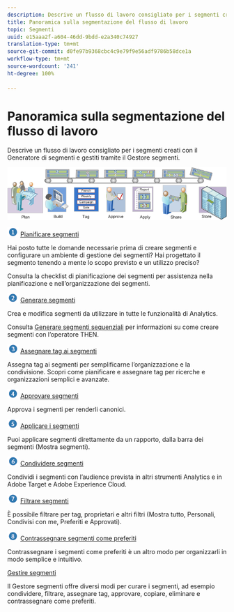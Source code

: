 ```yaml
---
description: Descrive un flusso di lavoro consigliato per i segmenti creati con il Generatore di segmenti e gestiti tramite il Gestore segmenti.
title: Panoramica sulla segmentazione del flusso di lavoro
topic: Segmenti
uuid: e15aaa2f-a604-46dd-9bdd-e2a340c74927
translation-type: tm+mt
source-git-commit: d0fe97b9368cbc4c9e79f9e56adf9786b58dce1a
workflow-type: tm+mt
source-wordcount: '241'
ht-degree: 100%

---
```



# Panoramica sulla segmentazione del flusso di lavoro

Descrive un flusso di lavoro consigliato per i segmenti creati con il Generatore di segmenti e gestiti tramite il Gestore segmenti.

<!-- 

seg_workflow.xml

 -->

![](assets/seg_workflow.png)


![](assets/step1_icon.png) [ Pianificare segmenti](/help/components/segmentation/segmentation-workflow/seg-plan.md)

Hai posto tutte le domande necessarie prima di creare segmenti e configurare un ambiente di gestione dei segmenti? Hai progettato il segmento tenendo a mente lo scopo previsto e un utilizzo preciso?

Consulta la checklist di pianificazione dei segmenti per assistenza nella pianificazione e nell’organizzazione dei segmenti.

![](assets/step2_icon.png) [Generare segmenti](/help/components/segmentation/segmentation-workflow/seg-build.md)

Crea e modifica segmenti da utilizzare in tutte le funzionalità di Analytics.

Consulta [Generare segmenti sequenziali](/help/components/segmentation/segmentation-workflow/seg-sequential-build.md) per informazioni su come creare segmenti con l’operatore THEN.

![](assets/step3_icon.png) [ Assegnare tag ai segmenti](/help/components/segmentation/segmentation-workflow/seg-tag.md)

Assegna tag ai segmenti per semplificarne l’organizzazione e la condivisione. Scopri come pianificare e assegnare tag per ricerche e organizzazioni semplici e avanzate.

![](assets/step4_icon.png) [ Approvare segmenti](/help/components/segmentation/segmentation-workflow/seg-approve.md)

Approva i segmenti per renderli canonici.

![](assets/step5_icon.png) [ Applicare i segmenti](/help/components/segmentation/segmentation-workflow/t-seg-apply.md)

Puoi applicare segmenti direttamente da un rapporto, dalla barra dei segmenti (Mostra segmenti).

![](assets/step6_icon.png) [ Condividere segmenti](/help/components/segmentation/segmentation-workflow/t-seg-share.md)

Condividi i segmenti con l’audience prevista in altri strumenti Analytics e in Adobe Target e Adobe Experience Cloud.

![](assets/step7_icon.png) [ Filtrare segmenti](/help/components/segmentation/segmentation-workflow/t-seg-filter.md)

È possibile filtrare per tag, proprietari e altri filtri (Mostra tutto, Personali, Condivisi con me, Preferiti e Approvati).

![](assets/step8_icon.png) [ Contrassegnare segmenti come preferiti](/help/components/segmentation/segmentation-workflow/t-seg-favorite.md)

Contrassegnare i segmenti come preferiti è un altro modo per organizzarli in modo semplice e intuitivo.

[Gestire segmenti](/help/components/segmentation/segmentation-workflow/seg-manage.md)

Il Gestore segmenti offre diversi modi per curare i segmenti, ad esempio condividere, filtrare, assegnare tag, approvare, copiare, eliminare e contrassegnare come preferiti.
